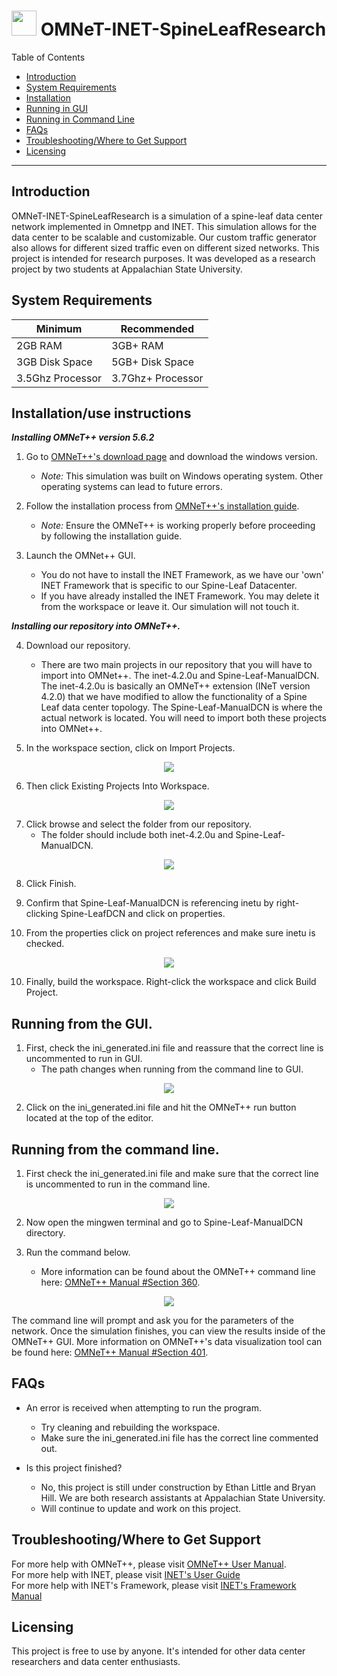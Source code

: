 # <img src="https://github.com/littleet9/OMNeT-INET-SpineLeafResearch/blob/d7df523fde0cfa57b07f5dae37a566d5afc6c277/images/DCNLogo.png" width="40" height="40"> OMNeT-INET-SpineLeafResearch

Table of Contents
- [Introduction](#introduction)
- [System Requirements](#equipment)
- [Installation](#installation)
- [Running in GUI](#runningGUI)
- [Running in Command Line](#runningCMD)
- [FAQs](#faq)
- [Troubleshooting/Where to Get Support](#support)
- [Licensing](#licensing)

---

## Introduction <a name ="introduction"></a>

OMNeT-INET-SpineLeafResearch is a simulation of a spine-leaf data center network implemented in Omnetpp and INET. This simulation allows for the data center to be scalable and customizable. Our custom traffic generator also allows for different sized traffic even on different sized networks. This project is intended for research purposes. It was developed as a research project by two students at Appalachian State University. 

## System Requirements<a name ="equipment"></a>

| Minimum | Recommended |
|---------|-------------|
|2GB RAM|3GB+ RAM     |
|3GB Disk Space|5GB+ Disk Space|
|3.5Ghz Processor|3.7Ghz+ Processor|

## Installation/use instructions<a name ="installation"></a>

***Installing OMNeT++ version 5.6.2***

1. Go to [OMNeT++'s download page](https://omnetpp.org/download/.) and download the windows version.
	- *Note:* This simulation was built on Windows operating system. Other operating systems can lead to future errors.

2. Follow the installation process from [OMNeT++'s installation guide](https://omnetpp.org/download/.).
	- *Note:* Ensure the OMNeT++ is working properly before proceeding by following the installation guide.

3. Launch the OMNet++ GUI.
	- You do not have to install the INET Framework, as we have our 'own' INET Framework that is specific to our Spine-Leaf Datacenter.
	- If you have already installed the INET Framework. You may delete it from the workspace or leave it. Our simulation will not touch it.

***Installing our repository into OMNeT++.***

4. Download our repository. 
	- There are two main projects in our repository that you will have to import into OMNet++. The inet-4.2.0u and Spine-Leaf-ManualDCN. The inet-4.2.0u is basically an OMNeT++ extension (INeT version 4.2.0) that we have modified to allow the functionality of a Spine Leaf data center topology. The Spine-Leaf-ManualDCN is where the actual network is located. You will need to import both these projects into OMNet++. </br>

5. In the workspace section, click on Import Projects.
<p align="center">
    <img src="https://github.com/littleet9/OMNeT-INET-SpineLeafResearch/blob/76969f4f8d65c00ae5494eb1eb5e2b02c49171cc/images/Import.PNG">
</p>

6. Then click Existing Projects Into Workspace.
<p align="center">
    <img src="https://github.com/littleet9/OMNeT-INET-SpineLeafResearch/blob/1891ca423db15d5cce0c28f0714fb3614f481e72/images/ExistingProject.PNG">
</p>

7. Click browse and select the folder from our repository.
	- The folder should include both inet-4.2.0u and Spine-Leaf-ManualDCN.
<p align="center">
    <img src="https://github.com/littleet9/OMNeT-INET-SpineLeafResearch/blob/76969f4f8d65c00ae5494eb1eb5e2b02c49171cc/images/BrowesProjects.PNG">
</p>

8. Click Finish.

9. Confirm that Spine-Leaf-ManualDCN is referencing inetu by right-clicking Spine-LeafDCN and click on properties.

10. From the properties click on project references and make sure inetu is checked.
<p align="center">
    <img src="https://github.com/littleet9/OMNeT-INET-SpineLeafResearch/blob/76969f4f8d65c00ae5494eb1eb5e2b02c49171cc/images/Refrence.PNG">
</p>

10. Finally, build the workspace. Right-click the workspace and click Build Project.

## Running from the GUI.<a name ="runningGUI"></a>

1. First, check the ini_generated.ini file and reassure that the correct line is uncommented to run in GUI.
	- The path changes when running from the command line to GUI.
<p align="center">
    <img src="https://github.com/littleet9/OMNeT-INET-SpineLeafResearch/blob/e04cf5e287cfdae7afa80950a65fb662cc8c7a5f/images/RunFromGUI.PNG">
</p>

2. Click on the ini_generated.ini file and hit the OMNeT++ run button located at the top of the editor.

## Running from the command line.<a name ="runningCMD"></a>

1. First check the ini_generated.ini file and make sure that the correct line is uncommented to run in the command line.
<p align="center">
    <img src="https://github.com/littleet9/OMNeT-INET-SpineLeafResearch/blob/e04cf5e287cfdae7afa80950a65fb662cc8c7a5f/images/RunFromCommandLine.PNG">
</p>

2.  Now open the mingwen terminal and go to Spine-Leaf-ManualDCN directory.

3.  Run the command below.
	- More information can be found about the OMNeT++ command line here: [OMNeT++ Manual #Section 360](https://doc.omnetpp.org/omnetpp4/manual/usman.html#sec360).
<p align="center">
    <img src="https://github.com/littleet9/OMNeT-INET-SpineLeafResearch/blob/22dc51beecc7ab03fffe2e8d13c2db9ba5f6d872/images/RunCommands.PNG">
</p>

The command line will prompt and ask you for the parameters of the network. Once the simulation finishes, you can view the results inside of the OMNeT++ GUI. More information on OMNeT++'s data visualization tool can be found here: [OMNeT++ Manual #Section 401](https://doc.omnetpp.org/omnetpp4/manual/usman.html#sec401).

## FAQs<a name ="faq"></a>

 - An error is received when attempting to run the program.
    - Try cleaning and rebuilding the workspace.
    - Make sure the ini_generated.ini file has the correct line commented out.
    
 - Is this project finished?
    - No, this project is still under construction by Ethan Little and Bryan Hill. We are both research assistants at Appalachian State University.
    - Will continue to update and work on this project.

## Troubleshooting/Where to Get Support<a name ="support"></a>

For more help with OMNeT++, please visit [OMNeT++ User Manual](https://doc.omnetpp.org/omnetpp4/manual/usman.html). </br>
For more help with INET, please visit [INET's User Guide](https://inet.omnetpp.org/docs/users-guide/) </br>
For more help with INET's Framework, please visit [INET's Framework Manual](https://doc.omnetpp.org/inet/api-current/neddoc/index.html) </br>

## Licensing<a name ="licensing"></a>

This project is free to use by anyone. It's intended for other data center researchers and data center enthusiasts.
